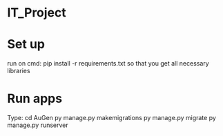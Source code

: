 # IT_Project
# Set up
run on cmd: pip install -r requirements.txt
so that you get all necessary libraries

# Run apps
Type:
cd AuGen
py manage.py makemigrations
py manage.py migrate
py manage.py runserver
